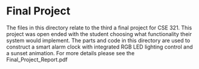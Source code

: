# Final Project

The files in this directory relate to the third a final project for CSE 321. This project was open ended with the student choosing what functionality their system would implement. The parts and code in this directory are used to construct a smart alarm clock with integrated RGB LED lighting control and a sunset animation. For more details please see the Final_Project_Report.pdf
